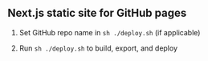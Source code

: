 ## Next.js static site for GitHub pages

1. Set GitHub repo name in `sh ./deploy.sh` (if applicable)

2. Run `sh ./deploy.sh` to build, export, and deploy
